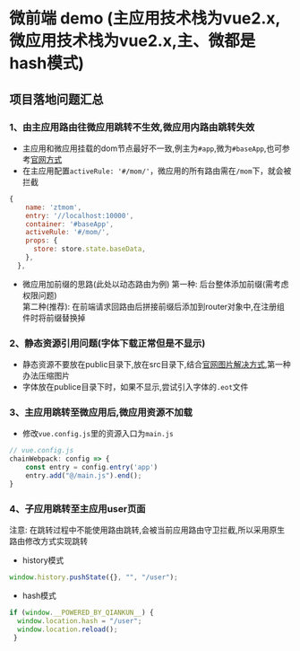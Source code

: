 # 微前端 demo  (主应用技术栈为vue2.x,微应用技术栈为vue2.x,主、微都是hash模式)
## 项目落地问题汇总

### 1、由主应用路由往微应用跳转不生效,微应用内路由跳转失效
- 主应用和微应用挂载的dom节点最好不一致,例主为`#app`,微为`#baseApp`,也可参考<a href="https://qiankun.umijs.org/zh/guide/tutorial#vue-%E5%BE%AE%E5%BA%94%E7%94%A8">官网方式</a>
- 在主应用配置`activeRule: '#/mom/'`，微应用的所有路由需在`/mom`下，就会被拦截
```js
{
    name: 'ztmom',
    entry: '//localhost:10000',
    container: '#baseApp',
    activeRule: '#/mom/',
    props: {
      store: store.state.baseData,
    },
  },
```
- 微应用加前缀的思路(此处以动态路由为例)
第一种: 后台整体添加前缀(需考虑权限问题)  
第二种(推荐): 在前端请求回路由后拼接前缀后添加到router对象中,在注册组件时将前缀替换掉

### 2、静态资源引用问题(字体下载正常但是不显示)
- 静态资源不要放在public目录下,放在src目录下,结合<a  href ="https://qiankun.umijs.org/zh/faq#%E5%BE%AE%E5%BA%94%E7%94%A8%E6%89%93%E5%8C%85%E4%B9%8B%E5%90%8E-css-%E4%B8%AD%E7%9A%84%E5%AD%97%E4%BD%93%E6%96%87%E4%BB%B6%E5%92%8C%E5%9B%BE%E7%89%87%E5%8A%A0%E8%BD%BD-404">官网图片解决方式</a>,第一种办法压缩图片
- 字体放在publice目录下时，如果不显示,尝试引入字体的`.eot`文件

### 3、主应用跳转至微应用后,微应用资源不加载
- 修改`vue.config.js`里的资源入口为`main.js`
```js
// vue.config.js
chainWebpack: config => {
    const entry = config.entry('app')
    entry.add("@/main.js").end();
}
```

### 4、子应用跳转至主应用user页面
注意: 在跳转过程中不能使用路由跳转,会被当前应用路由守卫拦截,所以采用原生路由修改方式实现跳转
- history模式
```js
window.history.pushState({}, "", "/user");
```
- hash模式
```js
if (window.__POWERED_BY_QIANKUN__) {
  window.location.hash = "/user";
  window.location.reload();
 }
```

